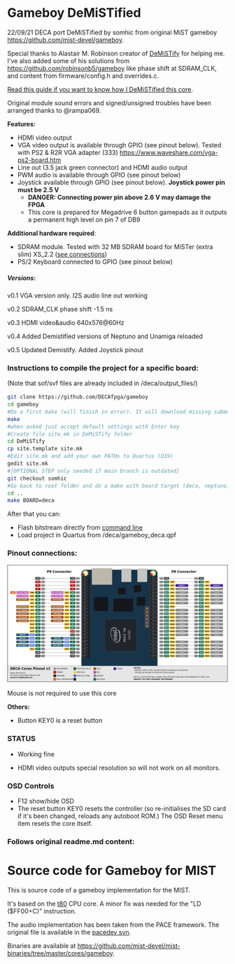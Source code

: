 # Gameboy DeMiSTified

22/09/21 DECA port DeMiSTified by somhic from original MiST gameboy https://github.com/mist-devel/gameboy.   

Special thanks to Alastair M. Robinson creator of [DeMiSTify](https://github.com/robinsonb5/DeMiSTify) for helping me. I've also added some of his solutions from https://github.com/robinsonb5/gameboy like phase shift at SDRAM_CLK, and content from firmware/config.h and overrides.c.

[Read this guide if you want to know how I DeMiSTified this core](https://github.com/DECAfpga/DECA_board/tree/main/Tutorials/DeMiSTify).

Original module sound errors and signed/unsigned troubles have been arranged thanks to @rampa069.

**Features:**

* HDMI video output
* VGA video output is available through GPIO (see pinout below). Tested with PS2 & R2R VGA adapter (333)  https://www.waveshare.com/vga-ps2-board.htm
* Line out (3.5 jack green connector) and HDMI audio output
* PWM audio is available through GPIO (see pinout below)
* Joystick available through GPIO  (see pinout below).  **Joystick power pin must be 2.5 V**
  * **DANGER: Connecting power pin above 2.6 V may damage the FPGA**
  * This core is prepared for Megadrive 6 button gamepads as it outputs a permanent high level on pin 7 of DB9

**Additional hardware required**:

- SDRAM module. Tested with 32 MB SDRAM board for MiSTer (extra slim) XS_2.2 ([see connections](https://github.com/SoCFPGA-learning/DECA/tree/main/Projects/sdram_mister_deca))
- PS/2 Keyboard connected to GPIO  (see pinout below)

##### Versions:

v0.1 VGA version only. I2S audio line out working

v0.2 SDRAM_CLK phase shift -1.5 ns

v0.3 HDMI video&audio 640x576@60Hz

v0.4 Added Demistified versions of Neptuno and Unamiga reloaded

v0.5 Updated Demistify. Added Joystick pinout

### Instructions to compile the project for a specific board:

(Note that sof/svf files are already included in /deca/output_files/)

```sh
git clone https://github.com/DECAfpga/gameboy
cd gameboy
#Do a first make (will finish in error). It will download missing submodules 
make
#when asked just accept default settings with Enter key
#Create file site.mk in DeMiSTify folder 
cd DeMiSTify
cp site.template site.mk
#Edit site.mk and add your own PATHs to Quartus (Q19)
gedit site.mk
#[OPTIONAL STEP only needed if main branch is outdated]
git checkout somhic
#Go back to root folder and do a make with board target (deca, neptuno, uareloaded). If not specified it will compile for all targets.
cd ..
make BOARD=deca
```

After that you can:

* Flash bitstream directly from [command line](https://github.com/DECAfpga/DECA_binaries#flash-bitstream-to-fgpa-with-quartus)
* Load project in Quartus from /deca/gameboy_deca.qpf

### Pinout connections:

![pinout_deca](pinout_deca.png)

Mouse is not required to use this core

**Others:**

* Button KEY0 is a reset button

### STATUS

* Working fine

* HDMI video outputs special resolution so will not work on all monitors. 

### OSD Controls

* F12 show/hide OSD 
* The reset button KEY0 resets the controller (so re-initialises the SD card if it's been changed, reloads any autoboot ROM.) The OSD Reset menu item resets the core itself.

### Follows original readme.md content:

Source code for Gameboy for MIST
================================

This is source code of a gameboy implementation for the MIST. 

It's based on the [t80](http://opencores.org/project,t80) CPU core. A minor
fix was needed for the "LD ($FF00+C)" instruction.

The audio implementation has been taken from the PACE framework. The
original file is available in the [pacedev svn](https://svn.pacedev.net/repos/pace/sw/src/component/sound/gb/gbc_snd.vhd).

Binaries are available at https://github.com/mist-devel/mist-binaries/tree/master/cores/gameboy.
